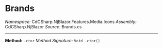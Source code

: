 # Brands

*Namespace:* CdCSharp.NjBlazor.Features.Media.Icons
*Assembly:* CdCSharp.NjBlazor
*Source:* Brands.cs


---

**Method:** `.ctor`
*Method Signature:* `Void .ctor()`

